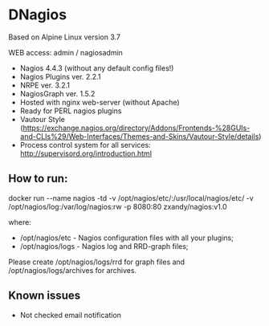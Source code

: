 # DNagios

Based on Alpine Linux version 3.7

WEB access: admin / nagiosadmin

  *  Nagios 4.4.3 (without any default config files!)
  *  Nagios Plugins ver. 2.2.1
  *  NRPE ver. 3.2.1
  *  NagiosGraph ver. 1.5.2
  *  Hosted with nginx web-server (without Apache)
  *  Ready for PERL nagios plugins
  *  Vautour Style (https://exchange.nagios.org/directory/Addons/Frontends-%28GUIs-and-CLIs%29/Web-Interfaces/Themes-and-Skins/Vautour-Style/details)
  *  Process control system for all services: http://supervisord.org/introduction.html

## How to run:

docker run --name nagios -td -v /opt/nagios/etc/:/usr/local/nagios/etc/ -v /opt/nagios/log:/var/log/nagios:rw -p 8080:80 zxandy/nagios:v1.0

where:

* /opt/nagios/etc - Nagios configuration files with all your plugins;
* /opt/nagios/logs - Nagios log and RRD-graph files;

Please create /opt/nagios/logs/rrd for graph files and /opt/nagios/logs/archives for archives.

## Known issues
 
  * Not checked email notification
